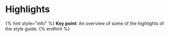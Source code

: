# Highlights

{% hint style="info" %}
**Key point**: An overview of some of the highlights of the style guide.
{% endhint %}

